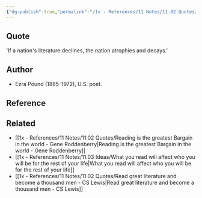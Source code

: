 ```yaml
---
{"dg-publish":true,"permalink":"/1x - References/11 Notes/11.02 Quotes/If a nation's literature declines, the nation atrophies and decays - Ezra Pound/","title":"If a nation's literature declines, the nation atrophies and decays - Ezra Pound","created":"2023-09-06T21:35:50.786+03:00","updated":"2024-02-14T20:18:42.870+03:00"}
---
```



## Quote
'If a nation's literature declines, the nation atrophies and decays.'

## Author
- Ezra Pound (1885-1972), U.S. poet.

## Reference


## Related
- [[1x - References/11 Notes/11.02 Quotes/Reading is the greatest Bargain in the world - Gene Roddenberry\|Reading is the greatest Bargain in the world - Gene Roddenberry]]
- [[1x - References/11 Notes/11.03 Ideas/What you read will affect who you will be for the rest of your life\|What you read will affect who you will be for the rest of your life]]
- [[1x - References/11 Notes/11.02 Quotes/Read great literature and become a thousand men - CS Lewis\|Read great literature and become a thousand men - CS Lewis]]





